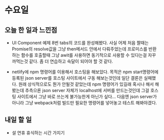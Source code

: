 # 수요일

## 오늘 한 일과 느낀점
- UI Component 예제 8번 tabs의 코드를 완성해봤다. 사실 어제 처음 짤때는 Promise의 resolve값을 그냥 then메서드 안에서 다뤄주었는데 프로미스를 반환하는 함수를 호출할때 그냥 awit를 사용하면 동기적으로 사용할 수 있다는걸 자꾸 까먹는것 같다. 좀 더 연습하고 숙달이 되어야 할 것 같다.

- netlify에 npm 명령어를 이용해서 호스팅을 해보았다. 목적은 npm start명령어에 등록된 json server를 호스팅 사이트에서 구동 해보는것인데 일단 결론은 실패했다. 원래 상식적으로도 뭔가 안될것 같았는데 npm 명령어가 있길래 혹시나 해서 해봤는데 추측으론 json server 자체가 localhost에 서버를 만드는것인데 그걸 호스팅 사이트에서 그냥 바로 쓰는게 불가능한게 아닌가 싶다... 다음엔 json server가 아니라 그냥 webpack처럼 빌드만 필요한 명령어를 넣어놓고 테스트 해봐야겠다.

## 내일 할 일
- 설 연휴 휴식하는 시간 가지기